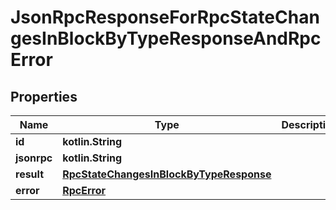 
# JsonRpcResponseForRpcStateChangesInBlockByTypeResponseAndRpcError

## Properties
| Name | Type | Description | Notes |
| ------------ | ------------- | ------------- | ------------- |
| **id** | **kotlin.String** |  |  |
| **jsonrpc** | **kotlin.String** |  |  |
| **result** | [**RpcStateChangesInBlockByTypeResponse**](RpcStateChangesInBlockByTypeResponse.md) |  |  |
| **error** | [**RpcError**](RpcError.md) |  |  |



